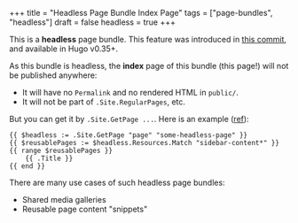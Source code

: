 +++
title = "Headless Page Bundle Index Page"
tags = ["page-bundles", "headless"]
draft = false
headless = true
+++

This is a **headless** page bundle. This feature was introduced in [this
commit](https://github.com/gohugoio/hugo/commit/0432c64dd22e4610302162678bb93661ba68d758), and available in Hugo v0.35+.

As this bundle is headless, the **index** page of this bundle (this
page!) will not be published anywhere:

-   It will have no `Permalink` and no rendered HTML in `public/`.
-   It will not be part of `.Site.RegularPages`, etc.

But you can get it by `.Site.GetPage ...`. Here is an example ([ref](https://github.com/gohugoio/hugo/issues/4311#issuecomment-359461045)):

```text
{{ $headless := .Site.GetPage "page" "some-headless-page" }}
{{ $reusablePages := $headless.Resources.Match "sidebar-content*" }}
{{ range $reusablePages }}
    {{ .Title }}
{{ end }}
```

There are many use cases of such headless page bundles:

-   Shared media galleries
-   Reusable page content "snippets"
